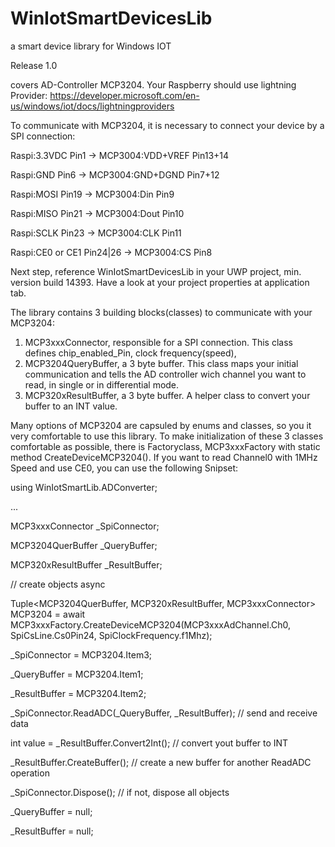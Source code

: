 # WinIotSmartDevicesLib
a smart device library for Windows IOT

Release 1.0

covers AD-Controller MCP3204. Your Raspberry should use lightning Provider: 
https://developer.microsoft.com/en-us/windows/iot/docs/lightningproviders

To communicate with MCP3204, it is necessary to connect your device by a SPI connection:

Raspi:3.3VDC Pin1  ->  MCP3004:VDD+VREF Pin13+14

Raspi:GND Pin6  ->  MCP3004:GND+DGND Pin7+12

Raspi:MOSI Pin19  ->  MCP3004:Din Pin9

Raspi:MISO Pin21  ->  MCP3004:Dout Pin10

Raspi:SCLK Pin23  ->  MCP3004:CLK Pin11

Raspi:CE0 or CE1 Pin24|26  ->  MCP3004:CS Pin8

Next step, reference WinIotSmartDevicesLib in your UWP project, min. version build 14393. Have a look at your project properties at application tab.

The library contains 3 building blocks(classes) to communicate with your MCP3204:
1. MCP3xxxConnector, responsible for a SPI connection. This class defines chip_enabled_Pin, clock frequency(speed), 
2. MCP3204QueryBuffer, a 3 byte buffer. This class maps your initial communication and tells the AD controller wich channel you want to read, in single or in differential mode.
3. MCP320xResultBuffer, a 3 byte buffer. A helper class to convert your buffer to an INT value.

Many options of MCP3204 are capsuled by enums and classes, so you it very comfortable to use this library.
To make initialization of these 3 classes comfortable as possible, there is Factoryclass, MCP3xxxFactory with static method CreateDeviceMCP3204().
If you want to read Channel0 with 1MHz Speed and use CE0, you can use the following Snipset:

using WinIotSmartLib.ADConverter;

...

MCP3xxxConnector _SpiConnector;

MCP3204QuerBuffer _QueryBuffer;

MCP320xResultBuffer _ResultBuffer;

// create objects async

Tuple<MCP3204QuerBuffer, MCP320xResultBuffer, MCP3xxxConnector> MCP3204 = await MCP3xxxFactory.CreateDeviceMCP3204(MCP3xxxAdChannel.Ch0, SpiCsLine.Cs0Pin24, SpiClockFrequency.f1Mhz);

_SpiConnector = MCP3204.Item3;

_QueryBuffer = MCP3204.Item1;

_ResultBuffer = MCP3204.Item2;

_SpiConnector.ReadADC(_QueryBuffer, _ResultBuffer); // send and receive data

int value = _ResultBuffer.Convert2Int(); // convert yout buffer to INT

_ResultBuffer.CreateBuffer(); // create a new buffer for another ReadADC operation

_SpiConnector.Dispose(); // if not, dispose all objects 

_QueryBuffer = null;

_ResultBuffer = null;

